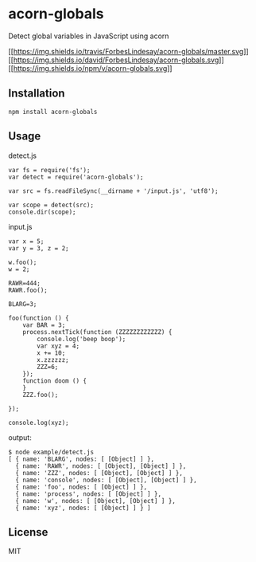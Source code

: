 # acorn-globals

Detect global variables in JavaScript using acorn

[\[\[<https://img.shields.io/travis/ForbesLindesay/acorn-globals/master.svg>](https://travis-ci.org/ForbesLindesay/acorn-globals)\]\]
[\[\[<https://img.shields.io/david/ForbesLindesay/acorn-globals.svg>](https://david-dm.org/ForbesLindesay/acorn-globals)\]\]
[\[\[<https://img.shields.io/npm/v/acorn-globals.svg>](https://www.npmjs.org/package/acorn-globals)\]\]

## Installation

``` example
npm install acorn-globals
```

## Usage

detect.js

``` {.javascript org-language="js"}
var fs = require('fs');
var detect = require('acorn-globals');

var src = fs.readFileSync(__dirname + '/input.js', 'utf8');

var scope = detect(src);
console.dir(scope);
```

input.js

``` {.javascript org-language="js"}
var x = 5;
var y = 3, z = 2;

w.foo();
w = 2;

RAWR=444;
RAWR.foo();

BLARG=3;

foo(function () {
    var BAR = 3;
    process.nextTick(function (ZZZZZZZZZZZZ) {
        console.log('beep boop');
        var xyz = 4;
        x += 10;
        x.zzzzzz;
        ZZZ=6;
    });
    function doom () {
    }
    ZZZ.foo();

});

console.log(xyz);
```

output:

``` example
$ node example/detect.js
[ { name: 'BLARG', nodes: [ [Object] ] },
  { name: 'RAWR', nodes: [ [Object], [Object] ] },
  { name: 'ZZZ', nodes: [ [Object], [Object] ] },
  { name: 'console', nodes: [ [Object], [Object] ] },
  { name: 'foo', nodes: [ [Object] ] },
  { name: 'process', nodes: [ [Object] ] },
  { name: 'w', nodes: [ [Object], [Object] ] },
  { name: 'xyz', nodes: [ [Object] ] } ]
```

## License

MIT
